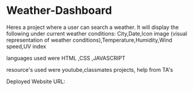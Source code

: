 # Weather-Dashboard
Heres a project where a user can search a weather.
It will display the following under current weather conditions:
City,Date,Icon image (visual representation of weather conditions),Temperature,Humidity,Wind speed,UV index

languages used were
 HTML
,CSS
,JAVASCRIPT

resource's used were
youtube,classmates projects, help from TA's

Deployed Website URL: 

